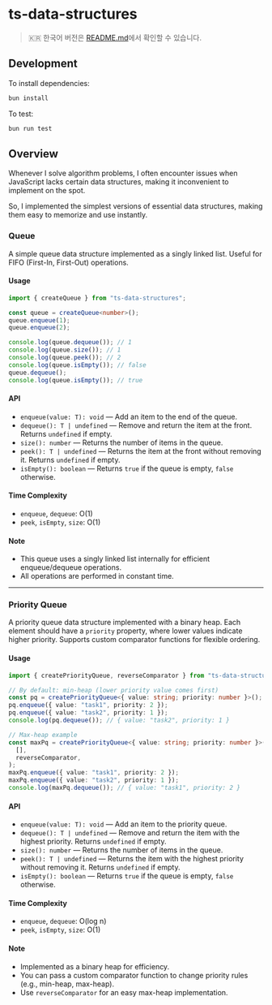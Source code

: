 # ts-data-structures

> 🇰🇷 한국어 버전은 [README.md](./README.ko.md)에서 확인할 수 있습니다.

## Development

To install dependencies:

```bash
bun install
```

To test:

```bash
bun run test
```

## Overview

Whenever I solve algorithm problems,
I often encounter issues when JavaScript lacks certain data structures, making it inconvenient to implement on the spot.

So, I implemented the simplest versions of essential data structures, making them easy to memorize and use instantly.

### Queue

A simple queue data structure implemented as a singly linked list. Useful for FIFO (First-In, First-Out) operations.

#### Usage

```ts
import { createQueue } from "ts-data-structures";

const queue = createQueue<number>();
queue.enqueue(1);
queue.enqueue(2);

console.log(queue.dequeue()); // 1
console.log(queue.size()); // 1
console.log(queue.peek()); // 2
console.log(queue.isEmpty()); // false
queue.dequeue();
console.log(queue.isEmpty()); // true
```

#### API

- `enqueue(value: T): void` — Add an item to the end of the queue.
- `dequeue(): T | undefined` — Remove and return the item at the front. Returns `undefined` if empty.
- `size(): number` — Returns the number of items in the queue.
- `peek(): T | undefined` — Returns the item at the front without removing it. Returns `undefined` if empty.
- `isEmpty(): boolean` — Returns `true` if the queue is empty, `false` otherwise.

#### Time Complexity

- `enqueue`, `dequeue`: O(1)
- `peek`, `isEmpty`, `size`: O(1)

#### Note

- This queue uses a singly linked list internally for efficient enqueue/dequeue operations.
- All operations are performed in constant time.

---

### Priority Queue

A priority queue data structure implemented with a binary heap. Each element should have a `priority` property, where lower values indicate higher priority. Supports custom comparator functions for flexible ordering.

#### Usage

```ts
import { createPriorityQueue, reverseComparator } from "ts-data-structures";

// By default: min-heap (lower priority value comes first)
const pq = createPriorityQueue<{ value: string; priority: number }>();
pq.enqueue({ value: "task1", priority: 2 });
pq.enqueue({ value: "task2", priority: 1 });
console.log(pq.dequeue()); // { value: "task2", priority: 1 }

// Max-heap example
const maxPq = createPriorityQueue<{ value: string; priority: number }>(
  [],
  reverseComparator,
);
maxPq.enqueue({ value: "task1", priority: 2 });
maxPq.enqueue({ value: "task2", priority: 1 });
console.log(maxPq.dequeue()); // { value: "task1", priority: 2 }
```

#### API

- `enqueue(value: T): void` — Add an item to the priority queue.
- `dequeue(): T | undefined` — Remove and return the item with the highest priority. Returns `undefined` if empty.
- `size(): number` — Returns the number of items in the queue.
- `peek(): T | undefined` — Returns the item with the highest priority without removing it. Returns `undefined` if empty.
- `isEmpty(): boolean` — Returns `true` if the queue is empty, `false` otherwise.

#### Time Complexity

- `enqueue`, `dequeue`: O(log n)
- `peek`, `isEmpty`, `size`: O(1)

#### Note

- Implemented as a binary heap for efficiency.
- You can pass a custom comparator function to change priority rules (e.g., min-heap, max-heap).
- Use `reverseComparator` for an easy max-heap implementation.
